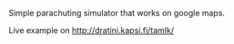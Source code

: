Simple parachuting simulator that works on google maps. 

Live example on http://dratini.kapsi.fi/tamlk/